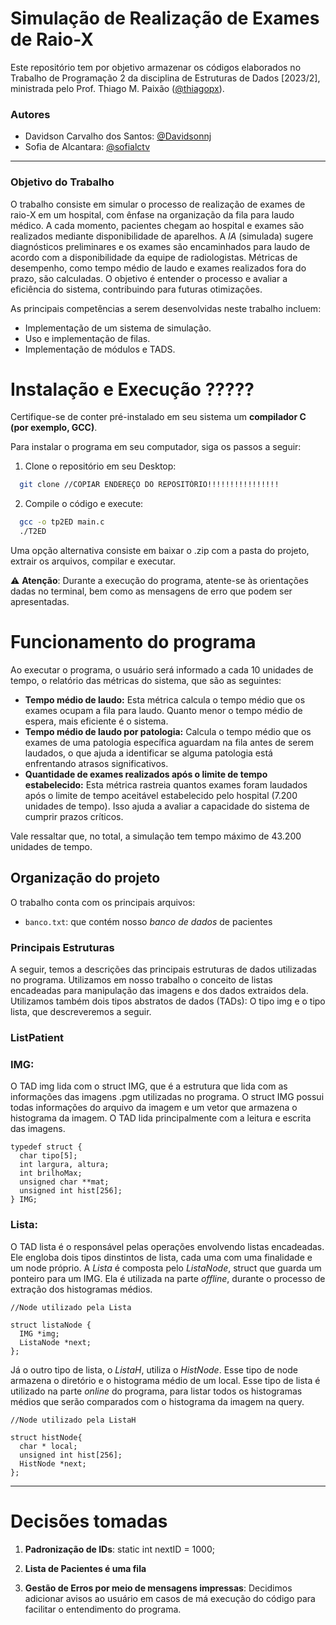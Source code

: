 # Simulação de Realização de Exames de Raio-X
Este repositório tem por objetivo armazenar os códigos elaborados no Trabalho de Programação 2 da disciplina de Estruturas de Dados [2023/2], ministrada pelo Prof. Thiago M. Paixão ([@thiagopx](https://github.com/thiagopx)).

### Autores

- Davidson Carvalho dos Santos: [@Davidsonnj](https://github.com/Davidsonnj)
- Sofia de Alcantara: [@sofialctv](https://github.com/sofialctv)
<hr>

### Objetivo do Trabalho
O trabalho consiste em simular o processo de realização de exames de raio-X em um hospital, com ênfase na organização da fila para laudo médico. A cada momento, pacientes chegam ao hospital e exames são realizados mediante disponibilidade de aparelhos. A _IA_ (simulada) sugere diagnósticos preliminares e os exames são encaminhados para laudo de acordo com a disponibilidade da equipe de radiologistas. Métricas de desempenho, como tempo médio de laudo e exames realizados fora do prazo, são calculadas. O objetivo é entender o processo e avaliar a eficiência do sistema, contribuindo para futuras otimizações.

As principais competências a serem desenvolvidas neste trabalho incluem:
- Implementação de um sistema de simulação.
- Uso e implementação de filas.
- Implementação de módulos e TADS.

# Instalação e Execução ?????
Certifique-se de conter pré-instalado em seu sistema um **compilador C (por exemplo, GCC)**. 

Para instalar o programa em seu computador, siga os passos a seguir:
1. Clone o repositório em seu Desktop:
```bash
  git clone //COPIAR ENDEREÇO DO REPOSITÓRIO!!!!!!!!!!!!!!!!
```

2. Compile o código e execute:
```bash
  gcc -o tp2ED main.c
  ./T2ED
```

Uma opção alternativa consiste em baixar o .zip com a pasta do projeto, extrair os arquivos, compilar e executar.

⚠️ **Atenção**: Durante a execução do programa, atente-se às orientações dadas no terminal, bem como as mensagens de erro que podem ser apresentadas.

# Funcionamento do programa
Ao executar o programa, o usuário será informado a cada 10 unidades de tempo, o relatório das métricas do sistema, que são as seguintes:
- **Tempo médio de laudo:** Esta métrica calcula o tempo médio que os exames ocupam a fila para laudo. Quanto menor o tempo médio de espera, mais eficiente é o sistema.
- **Tempo médio de laudo por patologia:** Calcula o tempo médio que os exames de uma patologia específica aguardam na fila antes de serem laudados, o que ajuda a identificar se alguma patologia está enfrentando atrasos significativos.
- **Quantidade de exames realizados após o limite de tempo estabelecido:** Esta métrica rastreia quantos exames foram laudados após o limite de tempo aceitável estabelecido pelo hospital (7.200 unidades de tempo). Isso ajuda a avaliar a capacidade do sistema de cumprir prazos críticos.

Vale ressaltar que, no total, a simulação tem tempo máximo de 43.200 unidades de tempo.

## Organização do projeto
O trabalho conta com os principais arquivos:
- `banco.txt`: que contém nosso _banco de dados_ de pacientes


### Principais Estruturas
A seguir, temos a descrições das principais estruturas de dados utilizadas no programa. Utilizamos em nosso trabalho o conceito de listas encadeadas para manipulação das imagens e dos dados extraidos dela. Utilizamos também dois tipos abstratos de dados (TADs): O tipo img e o tipo lista, que descreveremos a seguir.

### ListPatient


### __IMG:__

O TAD img lida com o struct IMG, que é a estrutura que lida com as informações das imagens .pgm utilizadas no programa. O struct IMG possui todas informações do arquivo da imagem e um vetor que armazena o histograma da imagem. O TAD lida principalmente com a leitura e escrita das imagens. 

```
typedef struct {
  char tipo[5];
  int largura, altura;
  int brilhoMax;
  unsigned char **mat;
  unsigned int hist[256];
} IMG;
```

### __Lista:__

O TAD lista é o responsável pelas operações envolvendo listas encadeadas. Ele engloba dois tipos dinstintos de lista, cada uma com uma finalidade e um node próprio. A _Lista_ é composta pelo _ListaNode_, struct que guarda um ponteiro para um IMG. Ela é utilizada na parte _offline_, durante o processo de extração dos histogramas médios.

```
//Node utilizado pela Lista

struct listaNode {
  IMG *img;
  ListaNode *next;
};

```
Já o outro tipo de lista, o _ListaH_, utiliza o _HistNode_. Esse tipo de node armazena o diretório e o histograma médio de um local. Esse tipo de lista é utilizado na parte _online_ do programa, para listar todos os histogramas médios que serão comparados com o histograma da imagem na query.

```
//Node utilizado pela ListaH

struct histNode{
  char * local;
  unsigned int hist[256];
  HistNode *next;
};
```


<hr >

# Decisões tomadas
1. **Padronização de IDs**:
static int nextID = 1000;

2. **Lista de Pacientes é uma fila**

3. **Gestão de Erros por meio de mensagens impressas**: Decidimos adicionar avisos ao usuário em casos de má execução do código para facilitar o entendimento do programa.

